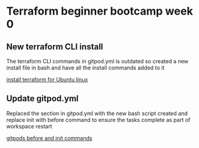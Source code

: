 # Terraform beginner bootcamp week 0

## New terraform CLI install

The terraform CLI commands in gitpod.yml is outdated so created a new install file in bash and have all the install commands added to it 


[install terraform for Ubuntu linux](https://developer.hashicorp.com/terraform/tutorials/aws-get-started/install-cli)

## Update gitpod.yml

Replaced the section in gitpod.yml with the new bash script created and replace init with before command to ensure the tasks complete as part of workspace restart

[gitpods before and init commands](https://www.gitpod.io/docs/configure/workspaces/tasks)
